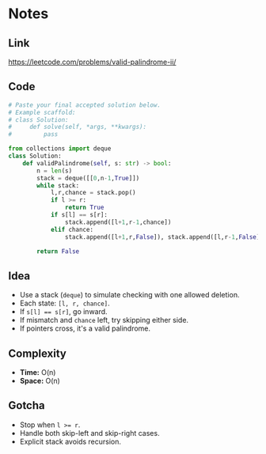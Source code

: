 # Notes

## Link
https://leetcode.com/problems/valid-palindrome-ii/

## Code
``` python
# Paste your final accepted solution below.
# Example scaffold:
# class Solution:
#     def solve(self, *args, **kwargs):
#         pass

from collections import deque
class Solution:
    def validPalindrome(self, s: str) -> bool:
        n = len(s)
        stack = deque([[0,n-1,True]])
        while stack:
            l,r,chance = stack.pop()
            if l >= r:
                return True
            if s[l] == s[r]:
                stack.append([l+1,r-1,chance])
            elif chance:
                stack.append([l+1,r,False]), stack.append([l,r-1,False])

        return False
```

## Idea
- Use a stack (`deque`) to simulate checking with one allowed deletion.  
- Each state: `[l, r, chance]`.  
- If `s[l] == s[r]`, go inward.  
- If mismatch and `chance` left, try skipping either side.  
- If pointers cross, it's a valid palindrome.

## Complexity
- **Time:** O(n)  
- **Space:** O(n)

## Gotcha
- Stop when `l >= r`.  
- Handle both skip-left and skip-right cases.  
- Explicit stack avoids recursion.
